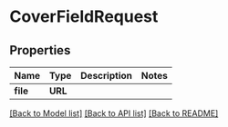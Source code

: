 # CoverFieldRequest

## Properties
Name | Type | Description | Notes
------------ | ------------- | ------------- | -------------
**file** | **URL** |  | 

[[Back to Model list]](../README.md#documentation-for-models) [[Back to API list]](../README.md#documentation-for-api-endpoints) [[Back to README]](../README.md)


